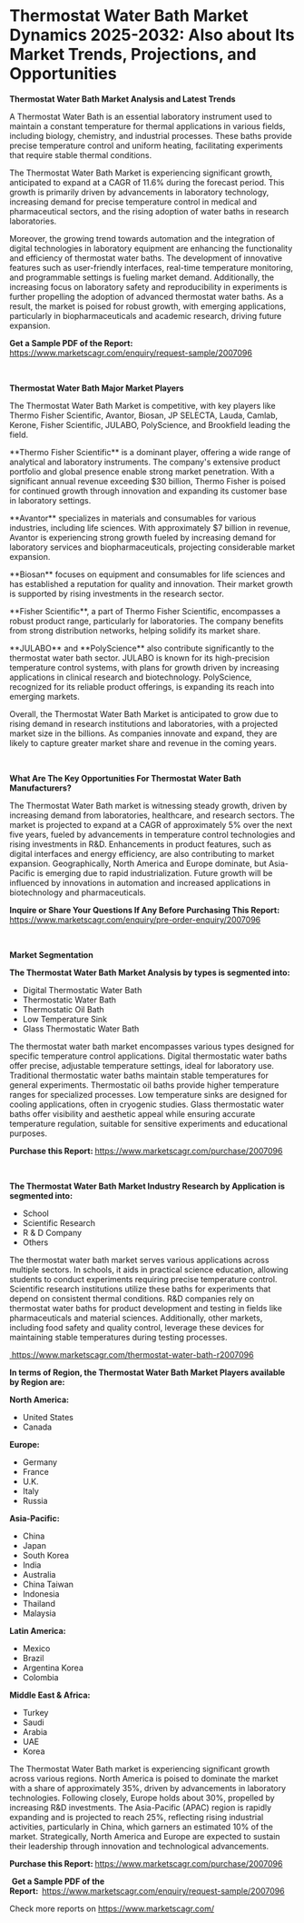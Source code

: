 <p><h1>Thermostat Water Bath Market Dynamics 2025-2032: Also about Its Market Trends, Projections, and Opportunities</h1></p><p><strong>Thermostat Water Bath Market Analysis and Latest Trends</strong></p>
<p><p>A Thermostat Water Bath is an essential laboratory instrument used to maintain a constant temperature for thermal applications in various fields, including biology, chemistry, and industrial processes. These baths provide precise temperature control and uniform heating, facilitating experiments that require stable thermal conditions. </p><p>The Thermostat Water Bath Market is experiencing significant growth, anticipated to expand at a CAGR of 11.6% during the forecast period. This growth is primarily driven by advancements in laboratory technology, increasing demand for precise temperature control in medical and pharmaceutical sectors, and the rising adoption of water baths in research laboratories. </p><p>Moreover, the growing trend towards automation and the integration of digital technologies in laboratory equipment are enhancing the functionality and efficiency of thermostat water baths. The development of innovative features such as user-friendly interfaces, real-time temperature monitoring, and programmable settings is fueling market demand. Additionally, the increasing focus on laboratory safety and reproducibility in experiments is further propelling the adoption of advanced thermostat water baths. As a result, the market is poised for robust growth, with emerging applications, particularly in biopharmaceuticals and academic research, driving future expansion.</p></p>
<p><strong>Get a Sample PDF of the Report:&nbsp;</strong> <a href="https://www.marketscagr.com/enquiry/request-sample/2007096?utm_campaign=2460&utm_medium=2&utm_source=Github&utm_content=ia&utm_term=17022025&utm_id=thermostat-water-bath">https://www.marketscagr.com/enquiry/request-sample/2007096</a></p>
<p>&nbsp;</p>
<p><strong>Thermostat Water Bath Major Market Players</strong></p>
<p><p>The Thermostat Water Bath Market is competitive, with key players like Thermo Fisher Scientific, Avantor, Biosan, JP SELECTA, Lauda, Camlab, Kerone, Fisher Scientific, JULABO, PolyScience, and Brookfield leading the field.</p><p>**Thermo Fisher Scientific** is a dominant player, offering a wide range of analytical and laboratory instruments. The company's extensive product portfolio and global presence enable strong market penetration. With a significant annual revenue exceeding $30 billion, Thermo Fisher is poised for continued growth through innovation and expanding its customer base in laboratory settings.</p><p>**Avantor** specializes in materials and consumables for various industries, including life sciences. With approximately $7 billion in revenue, Avantor is experiencing strong growth fueled by increasing demand for laboratory services and biopharmaceuticals, projecting considerable market expansion.</p><p>**Biosan** focuses on equipment and consumables for life sciences and has established a reputation for quality and innovation. Their market growth is supported by rising investments in the research sector. </p><p>**Fisher Scientific**, a part of Thermo Fisher Scientific, encompasses a robust product range, particularly for laboratories. The company benefits from strong distribution networks, helping solidify its market share.</p><p>**JULABO** and **PolyScience** also contribute significantly to the thermostat water bath sector. JULABO is known for its high-precision temperature control systems, with plans for growth driven by increasing applications in clinical research and biotechnology. PolyScience, recognized for its reliable product offerings, is expanding its reach into emerging markets.</p><p>Overall, the Thermostat Water Bath Market is anticipated to grow due to rising demand in research institutions and laboratories, with a projected market size in the billions. As companies innovate and expand, they are likely to capture greater market share and revenue in the coming years.</p></p>
<p>&nbsp;</p>
<p><strong>What Are The Key Opportunities For Thermostat Water Bath Manufacturers?</strong></p>
<p><p>The Thermostat Water Bath market is witnessing steady growth, driven by increasing demand from laboratories, healthcare, and research sectors. The market is projected to expand at a CAGR of approximately 5% over the next five years, fueled by advancements in temperature control technologies and rising investments in R&D. Enhancements in product features, such as digital interfaces and energy efficiency, are also contributing to market expansion. Geographically, North America and Europe dominate, but Asia-Pacific is emerging due to rapid industrialization. Future growth will be influenced by innovations in automation and increased applications in biotechnology and pharmaceuticals.</p></p>
<p><strong>Inquire or Share Your Questions If Any Before Purchasing This Report:</strong> <a href="https://www.marketscagr.com/enquiry/pre-order-enquiry/2007096?utm_campaign=2460&utm_medium=2&utm_source=Github&utm_content=ia&utm_term=17022025&utm_id=thermostat-water-bath">https://www.marketscagr.com/enquiry/pre-order-enquiry/2007096</a></p>
<p>&nbsp;</p>
<p><strong>Market Segmentation</strong></p>
<p><strong>The Thermostat Water Bath Market Analysis by types is segmented into:</strong></p>
<p><ul><li>Digital Thermostatic Water Bath</li><li>Thermostatic Water Bath</li><li>Thermostatic Oil Bath</li><li>Low Temperature Sink</li><li>Glass Thermostatic Water Bath</li></ul></p>
<p><p>The thermostat water bath market encompasses various types designed for specific temperature control applications. Digital thermostatic water baths offer precise, adjustable temperature settings, ideal for laboratory use. Traditional thermostatic water baths maintain stable temperatures for general experiments. Thermostatic oil baths provide higher temperature ranges for specialized processes. Low temperature sinks are designed for cooling applications, often in cryogenic studies. Glass thermostatic water baths offer visibility and aesthetic appeal while ensuring accurate temperature regulation, suitable for sensitive experiments and educational purposes.</p></p>
<p><strong>Purchase this Report:&nbsp;</strong><a href="https://www.marketscagr.com/purchase/2007096?utm_campaign=2460&utm_medium=2&utm_source=Github&utm_content=ia&utm_term=17022025&utm_id=thermostat-water-bath">https://www.marketscagr.com/purchase/2007096</a></p>
<p>&nbsp;</p>
<p><strong>The Thermostat Water Bath Market Industry Research by Application is segmented into:</strong></p>
<p><ul><li>School</li><li>Scientific Research</li><li>R & D Company</li><li>Others</li></ul></p>
<p><p>The thermostat water bath market serves various applications across multiple sectors. In schools, it aids in practical science education, allowing students to conduct experiments requiring precise temperature control. Scientific research institutions utilize these baths for experiments that depend on consistent thermal conditions. R&D companies rely on thermostat water baths for product development and testing in fields like pharmaceuticals and material sciences. Additionally, other markets, including food safety and quality control, leverage these devices for maintaining stable temperatures during testing processes.</p></p>
<p><a href="https://www.marketscagr.com/thermostat-water-bath-r2007096?utm_campaign=2460&utm_medium=2&utm_source=Github&utm_content=ia&utm_term=17022025&utm_id=thermostat-water-bath">&nbsp;https://www.marketscagr.com/thermostat-water-bath-r2007096</a></p>
<p><strong>In terms of Region, the Thermostat Water Bath Market Players available by Region are:</strong></p>
<p>
    <p> <strong> North America: </strong>
        <ul>
            <li>United States</li>
            <li>Canada</li>
        </ul>
        </p> 
    <p> <strong> Europe: </strong>
        <ul>
            <li>Germany</li>
            <li>France</li>
            <li>U.K.</li>
            <li>Italy</li>
            <li>Russia</li>
        </ul>
        </p> 
    <p> <strong> Asia-Pacific: </strong>
        <ul>
            <li>China</li>
            <li>Japan</li>
            <li>South Korea</li>
            <li>India</li>
            <li>Australia</li>
            <li>China Taiwan</li>
            <li>Indonesia</li>
            <li>Thailand</li>
            <li>Malaysia</li>
        </ul>
        </p> 
    <p> <strong> Latin America: </strong>
        <ul>
            <li>Mexico</li>
            <li>Brazil</li>
            <li>Argentina Korea</li>
            <li>Colombia</li>
        </ul>
        </p> 
    <p> <strong> Middle East & Africa: </strong>
        <ul>
            <li>Turkey</li>
            <li>Saudi</li>
            <li>Arabia</li>
            <li>UAE</li>
            <li>Korea</li>
        </ul>
    </p>
    </p>
<p><p>The Thermostat Water Bath market is experiencing significant growth across various regions. North America is poised to dominate the market with a share of approximately 35%, driven by advancements in laboratory technologies. Following closely, Europe holds about 30%, propelled by increasing R&D investments. The Asia-Pacific (APAC) region is rapidly expanding and is projected to reach 25%, reflecting rising industrial activities, particularly in China, which garners an estimated 10% of the market. Strategically, North America and Europe are expected to sustain their leadership through innovation and technological advancements.</p></p>
<p><strong>Purchase this Report: </strong><a href="https://www.marketscagr.com/purchase/2007096?utm_campaign=2460&utm_medium=2&utm_source=Github&utm_content=ia&utm_term=17022025&utm_id=thermostat-water-bath">https://www.marketscagr.com/purchase/2007096</a></p>
<p>&nbsp;<strong>Get a Sample PDF of the Report:&nbsp;&nbsp;</strong><a href="https://www.marketscagr.com/enquiry/request-sample/2007096?utm_campaign=2460&utm_medium=2&utm_source=Github&utm_content=ia&utm_term=17022025&utm_id=thermostat-water-bath">https://www.marketscagr.com/enquiry/request-sample/2007096</a></p>
<p><strong></strong></p>
<p>Check more reports on <a href="https://www.marketscagr.com/?utm_campaign=2460&utm_medium=2&utm_source=Github&utm_content=ia&utm_term=17022025&utm_id=thermostat-water-bath">https://www.marketscagr.com/</a></p>